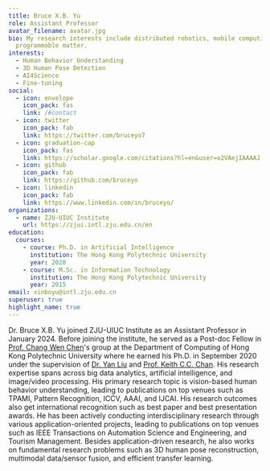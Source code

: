 ```yaml
---
title: Bruce X.B. Yu
role: Assistant Professor
avatar_filename: avatar.jpg
bio: My research interests include distributed robotics, mobile computing and
  programmable matter.
interests:
  - Human Behavior Understanding
  - 3D Human Pose Detection
  - AI4Science
  - Fine-tuning
social:
  - icon: envelope
    icon_pack: fas
    link: /#contact
  - icon: twitter
    icon_pack: fab
    link: https://twitter.com/bruceyo7
  - icon: graduation-cap
    icon_pack: fas
    link: https://scholar.google.com/citations?hl=en&user=o2VAejIAAAAJ
  - icon: github
    icon_pack: fab
    link: https://github.com/bruceyo
  - icon: linkedin
    icon_pack: fab
    link: https://www.linkedin.com/in/bruceyo/
organizations:
  - name: ZJU-UIUC Institute
    url: https://zjui.intl.zju.edu.cn/en
education:
  courses:
    - course: Ph.D. in Artificial Intelligence
      institution: The Hong Kong Polytechnic University
      year: 2020
    - course: M.Sc. in Information Technology
      institution: The Hong Kong Polytechnic University
      year: 2015
email: xinboyu@intl.zju.edu.cn
superuser: true
highlight_name: true
---
```


Dr. Bruce X.B. Yu joined ZJU-UIUC Institute as an Assistant Professor in January 2024. Before joining the institute, he served as a Post-doc Fellow in [Prof. Chang Wen Chen](https://chenlab.comp.polyu.edu.hk/)'s group at the Department of Computing of Hong Kong Polytechnic University where he earned his Ph.D. in September 2020 under the supervision of [Dr. Yan Liu](https://web.comp.polyu.edu.hk/csyliu/) and [Prof. Keith C.C. Chan](https://scholar.google.com.hk/citations?user=QboxUKcAAAAJ). His research expertise spans across big data analytics, artificial intelligence, and image/video processing. His primary research topic is vision-based human behavior understanding, leading to publications on top venues such as TPAMI, Pattern Recognition, ICCV, AAAI, and IJCAI. His research outcomes also get international recognition such as best paper and best presentation awards. He has been actively conducting interdisciplinary research through various application-oriented projects, leading to publications on top venues such as IEEE Transactions on Automation Science and Engineering, and Tourism Management. Besides application-driven research, he also works on fundamental research problems such as 3D human pose reconstruction, multimodal data/sensor fusion, and efficient transfer learning.
